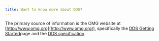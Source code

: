 ```yaml
---
title: Want to know more about DDS?
---
```


The primary source of information is the OMG website at [http://www.omg.org](http://www.omg.org/), specifically the [DDS Getting Started](http://www.omg.org/gettingstarted/omg_idl.htm)page and the [DDS specification](http://www.omg.org/spec/DDS/).
